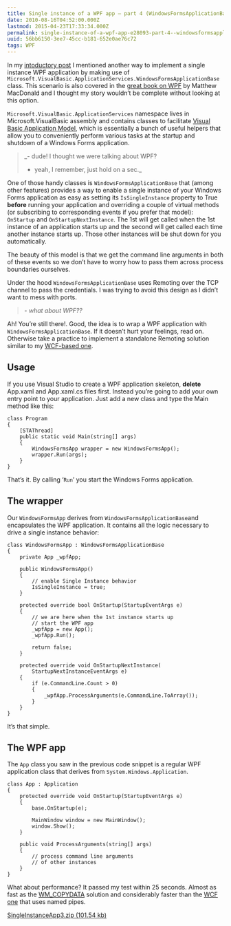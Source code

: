 ```yaml
---
title: Single instance of a WPF app – part 4 (WindowsFormsApplicationBase)
date: 2010-08-16T04:52:00.000Z
lastmod: 2015-04-23T17:33:34.000Z
permalink: single-instance-of-a-wpf-app-e28093-part-4--windowsformsapplicationbase-
uuid: 56bb6150-3ee7-45cc-b181-652e0ae76c72
tags: WPF
---
```


In my [intoductory post](Single-instance-of-a-WPF-app-e28093-part-1-(introduction)) I mentioned another way to implement a single instance WPF application by making use of `Microsoft.VisualBasic.ApplicationServices.WindowsFormsApplicationBase` class. This scenario is also covered in the [great book on WPF](http://www.apress.com/book/view/9781430272052) by Matthew MacDonald and I thought my story wouldn’t be complete without looking at this option.

`Microsoft.VisualBasic.ApplicationServices` namespace lives in Microsoft.VisualBasic assembly and contains classes to facilitate [Visual Basic Application Model](http://msdn.microsoft.com/en-us/library/w3xx6ewx(VS.80).aspx), which is essentially a bunch of useful helpers that allow you to conveniently perform various tasks at the startup and shutdown of a Windows Forms application.

> _- dude! I thought we were talking about WPF?  
> - yeah, I remember, just hold on a sec._

One of those handy classes is `WindowsFormsApplicationBase` that (among other features) provides a way to enable a single instance of your Windows Forms application as easy as setting its `IsSingleInstance` property to True **before** running your application and overriding a couple of virtual methods (or subscribing to corresponding events if you prefer that model):  `OnStartup` and `OnStartupNextInstance`. The 1st will get called when the 1st instance of an application starts up and the second will get called each time another instance starts up. Those other instances will be shut down for you automatically.

The beauty of this model is that we get the command line arguments in both of these events so we don’t have to worry how to pass them across process boundaries ourselves.

Under the hood `WindowsFormsApplicationBase` uses Remoting over the TCP channel to pass the credentials. I was trying to avoid this design as I didn’t want to mess with ports.

> _- what about WPF??_

Ah! You’re still there!. Good, the idea is to wrap a WPF application with `WindowsFormsApplicationBase`. If it doesn’t hurt your feelings, read on. Otherwise take a practice to implement a standalone Remoting solution similar to my [WCF-based one](Single-instance-of-a-WPF-app-e28093-part-3-(WCF)).

## Usage

If you use Visual Studio to create a WPF application skeleton, **delete** App.xaml and App.xaml.cs files first. Instead you’re going to add your own entry point to your application. Just add a new class and type the Main method like this:

```
class Program
{
    [STAThread]
    public static void Main(string[] args)
    {
        WindowsFormsApp wrapper = new WindowsFormsApp();
        wrapper.Run(args);
    }
}
```

That’s it. By calling ‘`Run`’ you start the Windows Forms application.

## The wrapper

Our `WindowsFormsApp` derives from `WindowsFormsApplicationBase`and encapsulates the WPF application. It contains all the logic necessary to drive a single instance behavior:

```
class WindowsFormsApp : WindowsFormsApplicationBase
{
    private App _wpfApp;

    public WindowsFormsApp()
    {
        // enable Single Instance behavior
        IsSingleInstance = true;
    }

    protected override bool OnStartup(StartupEventArgs e)
    {
        // we are here when the 1st instance starts up
        // start the WPF app
        _wpfApp = new App();
        _wpfApp.Run();

        return false;
    }

    protected override void OnStartupNextInstance(
        StartupNextInstanceEventArgs e)
    {
        if (e.CommandLine.Count > 0)
        {
            _wpfApp.ProcessArguments(e.CommandLine.ToArray());
        }
    }
}
```

It’s that simple.

## The WPF app

The `App` class you saw in the previous code snippet is a regular WPF application class that derives from `System.Windows.Application`.

```
class App : Application
{
    protected override void OnStartup(StartupEventArgs e)
    {
        base.OnStartup(e);

        MainWindow window = new MainWindow();
        window.Show();
    }

    public void ProcessArguments(string[] args)
    {
        // process command line arguments
        // of other instances
    }
}
```

What about performance? It passed my test within 25 seconds. Almost as fast as the [WM_COPYDATA](Single-instance-of-a-WPF-app-e28093-part-2-(WM_COPYDATA)) solution and considerably faster than the [WCF one](Single-instance-of-a-WPF-app-e28093-part-3-(WCF)) that uses named pipes.

[SingleInstanceApp3.zip (101.54 kb)](https://blogcontent.azureedge.net/2010%2f8%2fSingleInstanceApp3.zip)